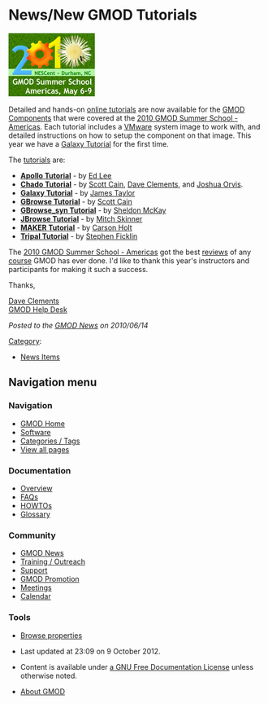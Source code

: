 



<span id="top"></span>




# <span dir="auto">News/New GMOD Tutorials</span>











<a href="../Training_and_Outreach#Online_Tutorials" rel="nofollow"
title="Summer School - Americas"><img
src="https://raw.githubusercontent.com/GMOD/gmod.github.io/main/mediawiki/images/0/0b/2010SummerSchoolAmericas170.png"
width="170" height="124" alt="Summer School - Americas" /></a>



Detailed and hands-on [online
tutorials](../Training_and_Outreach#Online_Tutorials "Training and Outreach")
are now available for the [GMOD
Components](../GMOD_Components "GMOD Components") that were covered at
the [2010 GMOD Summer School -
Americas](../2010_GMOD_Summer_School_-_Americas "2010 GMOD Summer School - Americas").
Each tutorial includes a <a
href="http://gmod.org/mediawiki/index.php?title=VMware&amp;action=edit&amp;redlink=1"
class="new" title="VMware (page does not exist)">VMware</a> system image
to work with, and detailed instructions on how to setup the component on
that image. This year we have a
<a href="../Galaxy_Tutorial" class="mw-redirect"
title="Galaxy Tutorial">Galaxy Tutorial</a> for the first time.

The [tutorials](../Category%3ATutorials "Category%3ATutorials") are:

- **<a href="../Apollo_Tutorial" class="mw-redirect"
  title="Apollo Tutorial">Apollo Tutorial</a>** - by [Ed
  Lee](../User%3AElee "User%3AElee")
- **<a href="../Chado_Tutorial" class="mw-redirect"
  title="Chado Tutorial">Chado Tutorial</a>** - by [Scott
  Cain](../User%3AScott "User%3AScott"), [Dave
  Clements](../User%3AClements "User%3AClements"), and [Joshua
  Orvis](../User%3AJorvis "User%3AJorvis").
- **<a href="../Galaxy_Tutorial" class="mw-redirect"
  title="Galaxy Tutorial">Galaxy Tutorial</a>** - by [James
  Taylor](../User%3AJamesTaylor "User%3AJamesTaylor")
- **[GBrowse Tutorial](../GBrowse_Tutorial "GBrowse Tutorial")** - by
  [Scott Cain](../User%3AScott "User%3AScott")
- **<a href="../GBrowse_syn_Tutorial" class="mw-redirect"
  title="GBrowse syn Tutorial">GBrowse_syn Tutorial</a>** - by [Sheldon
  McKay](../User%3AMckays "User%3AMckays")
- **<a href="../JBrowse_Tutorial" class="mw-redirect"
  title="JBrowse Tutorial">JBrowse Tutorial</a>** - by [Mitch
  Skinner](../User%3AMitchSkinner "User%3AMitchSkinner")
- **<a href="../MAKER_Tutorial" class="mw-redirect"
  title="MAKER Tutorial">MAKER Tutorial</a>** - by [Carson
  Holt](../User%3ACarsonholt "User%3ACarsonholt")
- **<a href="../Tripal_Tutorial" class="mw-redirect"
  title="Tripal Tutorial">Tripal Tutorial</a>** - by [Stephen
  Ficklin](../User%3ASficklin "User%3ASficklin")

The [2010 GMOD Summer School -
Americas](../2010_GMOD_Summer_School_-_Americas "2010 GMOD Summer School - Americas")
got the best
[reviews](../2010_GMOD_Summer_School_-_Americas "2010 GMOD Summer School - Americas")
of any <a href="../GMOD_Summer_School" class="mw-redirect"
title="GMOD Summer School">course</a> GMOD has ever done. I'd like to
thank this year's instructors and participants for making it such a
success.

Thanks,

[Dave Clements](../User%3AClements "User%3AClements")  
[GMOD Help Desk](../GMOD_Help_Desk "GMOD Help Desk")

  



*Posted to the [GMOD News](../GMOD_News "GMOD News") on 2010/06/14*






[Category](../Special%3ACategories "Special%3ACategories"):

- [News Items](../Category%3ANews_Items "Category%3ANews Items")






## Navigation menu







<a href="../Main_Page"
style="background-image: url(../../images/GMOD-cogs.png);"
title="Visit the main page"></a>


### Navigation



- <span id="n-GMOD-Home">[GMOD Home](../Main_Page)</span>
- <span id="n-Software">[Software](../GMOD_Components)</span>
- <span id="n-Categories-.2F-Tags">[Categories /
  Tags](../Categories)</span>
- <span id="n-View-all-pages">[View all
  pages](../Special:AllPages)</span>




### Documentation



- <span id="n-Overview">[Overview](../Overview)</span>
- <span id="n-FAQs">[FAQs](../Category%3AFAQ)</span>
- <span id="n-HOWTOs">[HOWTOs](../Category%3AHOWTO)</span>
- <span id="n-Glossary">[Glossary](../Glossary)</span>




### Community



- <span id="n-GMOD-News">[GMOD News](../GMOD_News)</span>
- <span id="n-Training-.2F-Outreach">[Training /
  Outreach](../Training_and_Outreach)</span>
- <span id="n-Support">[Support](../Support)</span>
- <span id="n-GMOD-Promotion">[GMOD Promotion](../GMOD_Promotion)</span>
- <span id="n-Meetings">[Meetings](../Meetings)</span>
- <span id="n-Calendar">[Calendar](../Calendar)</span>




### Tools

- <span id="t-smwbrowselink"><a href="../Special%3ABrowse/News-2FNew_GMOD_Tutorials"
  rel="smw-browse">Browse properties</a></span>



- <span id="footer-info-lastmod">Last updated at 23:09 on 9 October
  2012.</span>
<!-- - <span id="footer-info-viewcount">6,468 page views.</span> -->
- <span id="footer-info-copyright">Content is available under
  <a href="http://www.gnu.org/licenses/fdl-1.3.html" class="external"
  rel="nofollow">a GNU Free Documentation License</a> unless otherwise
  noted.</span>

<!-- -->

- <span id="footer-places-about">[About
  GMOD](../GMOD%3AAbout "GMOD%3AAbout")</span>

<!-- -->




